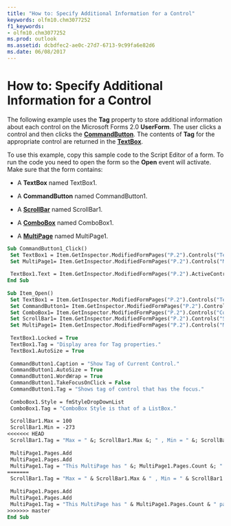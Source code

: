 ```yaml
---
title: "How to: Specify Additional Information for a Control"
keywords: olfm10.chm3077252
f1_keywords:
- olfm10.chm3077252
ms.prod: outlook
ms.assetid: dcbdfec2-ae0c-27d7-6713-9c99fa6e82d6
ms.date: 06/08/2017
---
```



# How to: Specify Additional Information for a Control

The following example uses the  **Tag** property to store additional information about each control on the Microsoft Forms 2.0 **UserForm**. The user clicks a control and then clicks the  **[CommandButton](../../../api/Outlook.commandbutton.md)**. The contents of  **Tag** for the appropriate control are returned in the **[TextBox](../../../api/Outlook.textbox.md)**.

To use this example, copy this sample code to the Script Editor of a form. To run the code you need to open the form so the  **Open** event will activate. Make sure that the form contains:

- A  **TextBox** named TextBox1.
    
- A  **CommandButton** named CommandButton1.
    
- A  **[ScrollBar](../../../api/Outlook.scrollbar.md)** named ScrollBar1.
    
- A  **[ComboBox](../../../api/Outlook.combobox.md)** named ComboBox1.
    
- A  **[MultiPage](../../../api/Outlook.multipage.md)** named MultiPage1.
    



```vb
Sub CommandButton1_Click() 
 Set TextBox1 = Item.GetInspector.ModifiedFormPages("P.2").Controls("TextBox1") 
 Set MultiPage1= Item.GetInspector.ModifiedFormPages("P.2").Controls("MultiPage1") 
 
 TextBox1.Text = Item.GetInspector.ModifiedFormPages("P.2").ActiveControl.Tag 
End Sub 
 
Sub Item_Open() 
 Set TextBox1 = Item.GetInspector.ModifiedFormPages("P.2").Controls("TextBox1") 
 Set CommandButton1= Item.GetInspector.ModifiedFormPages("P.2").Controls("CommandButton1") 
 Set ComboBox1= Item.GetInspector.ModifiedFormPages("P.2").Controls("ComboBox1") 
 Set ScrollBar1= Item.GetInspector.ModifiedFormPages("P.2").Controls("ScrollBar1") 
 Set MultiPage1= Item.GetInspector.ModifiedFormPages("P.2").Controls("MultiPage1") 
 
 TextBox1.Locked = True 
 TextBox1.Tag = "Display area for Tag properties." 
 TextBox1.AutoSize = True 
 
 CommandButton1.Caption = "Show Tag of Current Control." 
 CommandButton1.AutoSize = True 
 CommandButton1.WordWrap = True 
 CommandButton1.TakeFocusOnClick = False 
 CommandButton1.Tag = "Shows tag of control that has the focus." 
 
 ComboBox1.Style = fmStyleDropDownList 
 ComboBox1.Tag = "ComboBox Style is that of a ListBox." 
 
 ScrollBar1.Max = 100 
 ScrollBar1.Min = -273 
<<<<<<< HEAD
 ScrollBar1.Tag = "Max = " &; ScrollBar1.Max &; " , Min = " &; ScrollBar1.Min 
 
 MultiPage1.Pages.Add 
 MultiPage1.Pages.Add 
 MultiPage1.Tag = "This MultiPage has " &; MultiPage1.Pages.Count &; " pages." 
=======
 ScrollBar1.Tag = "Max = " & ScrollBar1.Max & " , Min = " & ScrollBar1.Min 
 
 MultiPage1.Pages.Add 
 MultiPage1.Pages.Add 
 MultiPage1.Tag = "This MultiPage has " & MultiPage1.Pages.Count & " pages." 
>>>>>>> master
End Sub
```


